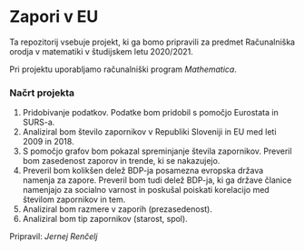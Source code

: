 # Zapori v EU
Ta repozitorij vsebuje projekt, ki ga bomo pripravili za predmet Računalniška orodja v matematiki v študijskem letu 2020/2021.

Pri projektu uporabljamo računalniški program _Mathematica_.

### Načrt projekta

1. Pridobivanje podatkov. Podatke bom pridobil s pomočjo Eurostata in SURS-a.
2. Analiziral bom število zapornikov v Republiki Sloveniji in EU med leti 2009 in 2018.
3. S pomočjo grafov bom pokazal spreminjanje števila zapornikov. Preveril bom zasedenost zaporov in trende, ki se nakazujejo.
4. Preveril bom kolikšen delež BDP-ja posamezna evropska država namenja za zapore. Preveril bom tudi delež BDP-ja, ki ga države članice namenjajo za socialno varnost in poskušal poiskati korelacijo med številom zapornikov in tem.
5. Analiziral bom razmere v zaporih (prezasedenost).
6. Analiziral bom tip zapornikov (starost, spol).

Pripravil: *Jernej Renčelj*
